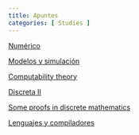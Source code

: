 ```yaml
---
title: Apuntes
categories: [ Studies ]
---
```


<a href="../pdfs/Numerico.pdf" target="_blank">Numérico</a>

<a href="../pdfs/ModelosYSim.pdf" target="_blank">Modelos y simulación</a>

<a href="../pdfs/Computability.pdf" target="_blank">Computability theory</a>

<a href="../pdfs/Discrete.pdf" target="_blank">Discreta II</a>

<a href="../pdfs/DiscreteProofs.pdf" target="_blank">Some proofs in discrete mathematics</a>

<a href="../pdfs/LyC.pdf" target="_blank">Lenguajes y compiladores</a>

